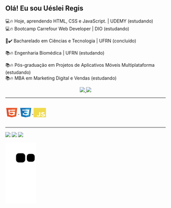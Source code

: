 
## Olá! Eu sou Uéslei Regis

 💻🔥 Hoje, aprendendo HTML, CSS e JavaScript. | UDEMY (estudando) <br>
 💻🔥 Bootcamp Carrefour Web Developer | DIO (estudando)
 
🔧✔️ Bacharelado em Ciências e Tecnologia | UFRN (concluído) <br>

📚🔥 Engenharia Biomédica | UFRN  (estudando)<br>

📚🔥 Pós-graduação em Projetos de Aplicativos Móveis Multiplataforma (estudando) <br> 
📚🔥 MBA em Marketing Digital e Vendas (estudando) <br> 

<div align="center">
  <a href="https://github.com/uesleiregis">
  <img height="180em" src="https://github-readme-stats.vercel.app/api?username=uesleiregis&show_icons=true&theme=white&include_all_commits=true&count_private=true"/>
  <img height="180em" src="https://github-readme-stats.vercel.app/api/top-langs/?username=uesleiregis&layout=compact&langs_count=7&theme=white"/>
</div>
  
<hr>
  
<div style="display: inline_block;"><br>
  
  <img align="center" alt="Rafa-HTML" height="30" width="40" src="https://raw.githubusercontent.com/devicons/devicon/master/icons/html5/html5-original.svg">
  <img align="center" alt="Rafa-CSS" height="30" width="40" src="https://raw.githubusercontent.com/devicons/devicon/master/icons/css3/css3-original.svg">
  <img align="center" alt="Rafa-Js" height="30" width="40" src="https://raw.githubusercontent.com/devicons/devicon/master/icons/javascript/javascript-plain.svg">

</div>
  



<div> 
    <br>
  <hr>

  <a href="https://instagram.com/uesleiregis" target="_blank"><img src="https://img.shields.io/badge/-Instagram-%23E4405F?style=for-the-badge&logo=instagram&logoColor=white" target="_blank"></a>
  <a href = "mailto:ueslei@ufrn.edu.br"><img src="https://img.shields.io/badge/-Gmail-%23333?style=for-the-badge&logo=gmail&logoColor=white" target="_blank"></a>
  <a href="https://www.linkedin.com/in/ueslei-regis-23aa29a3/" target="_blank"><img src="https://img.shields.io/badge/-LinkedIn-%230077B5?style=for-the-badge&logo=linkedin&logoColor=white" target="_blank"></a> 
 
  ![Snake animation](https://github.com/uesleiregis/uesleiregis/blob/output/github-contribution-grid-snake.svg)
 
</div>



